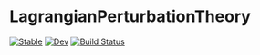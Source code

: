 # LagrangianPerturbationTheory

[![Stable](https://img.shields.io/badge/docs-stable-blue.svg)](https://xzackli.github.io/LagrangianPerturbationTheory.jl/stable/)
[![Dev](https://img.shields.io/badge/docs-dev-blue.svg)](https://xzackli.github.io/LagrangianPerturbationTheory.jl/dev/)
[![Build Status](https://github.com/xzackli/LagrangianPerturbationTheory.jl/actions/workflows/CI.yml/badge.svg?branch=main)](https://github.com/xzackli/LagrangianPerturbationTheory.jl/actions/workflows/CI.yml?query=branch%3Amain)
<!-- [![Coverage](https://codecov.io/gh/xzackli/LagrangianPerturbationTheory.jl/branch/main/graph/badge.svg)](https://codecov.io/gh/xzackli/LagrangianPerturbationTheory.jl) -->

